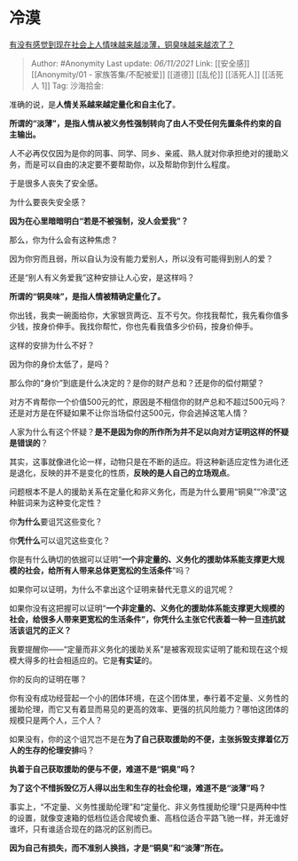 # 冷漠
[有没有感觉到现在社会上人情味越来越淡薄，铜臭味越来越浓了？](https://www.zhihu.com/question/485848189/answer/2198602003)

> Author: #Anonymity
> Last update: *06/11/2021*
> Link: [[安全感]] [[Anonymity/01 - 家族答集/不配被爱]] [[道德]] [[乱伦]] [[活死人]] [[活死人 1]]
> Tag:
> 沙海拾金:

准确的说，是**人情关系越来越定量化和自主化了**。

**所谓的“淡薄”，是指人情从被义务性强制转向了由人不受任何先置条件约束的自主输出。**

人不必再仅仅因为是你的同事、同学、同乡、亲戚、熟人就对你承担绝对的援助义务，而是可以自由的决定要不要帮助你，以及帮助你到什么程度。

于是很多人丧失了安全感。

为什么要丧失安全感？

**因为在心里暗暗明白“若是不被强制，没人会爱我”？**

那么，你为什么会有这种焦虑？

因为你穷而且弱，所以自认为没有能力爱别人，所以没有可能得到别人的爱？

还是“别人有义务爱我”这种安排让人心安，是这样吗？

**所谓的“铜臭味”，是指人情被精确定量化了。**

你出钱，我卖一碗面给你，大家银货两讫、互不亏欠。你找我帮忙，我先看你值多少钱，按身价伸手。我找你帮忙，你也先看我值多少价码，按身价伸手。

这样的安排为什么不好？

因为你的身价太低了，是吗？

那么你的“身价”到底是什么决定的？是你的财产总和？还是你的偿付期望？

对方不肯帮你一个价值500元的忙，原因是不相信你的财产总和不超过500元吗？还是对方是在怀疑如果不让你当场偿付这500元，你会逃掉这笔人情？

人家为什么有这个怀疑？**是不是因为你的所作所为并不足以向对方证明这样的怀疑是错误的**？

其实，这事就像进化论一样，动物只是在不断的适应。将这种新适应定性为进化还是退化，反映的并不是变化的性质，**反映的是人自己的立场观点**。

问题根本不是人的援助关系在定量化和非义务化，而是为什么要用“铜臭”“冷漠”这种脏词来为这种变化定性？

你**为什么**要诅咒这些变化？

你**凭什么**可以诅咒这些变化？

你是有什么确切的依据可以证明“**一个非定量的、义务化的援助体系能支撑更大规模的社会，给所有人带来总体更宽松的生活条件**”吗？

如果你可以证明，为什么不拿出这个证明来替代无意义的诅咒呢？

如果你没有这把握可以证明“**一个非定量的、义务化的援助体系能支撑更大规模的社会，给很多人带来更宽松的生活条件”，你凭什么主张它代表着一种一旦违抗就活该诅咒的正义？**

我要提醒你——“定量而非义务化的援助关系”是被客观现实证明了能和现在这个规模大得多的社会相适应的。它是**有实证**的。

你的反向的证明在哪？

你有没有成功经营起一个小的团体环境，在这个团体里，奉行着不定量、义务性的援助伦理，而它又有着显而易见的更高的效率、更强的抗风险能力？哪怕这团体的规模只是两个人，三个人？

如果没有，你的这个诅咒岂不是在**为了自己获取援助的不便，主张拆毁支撑着亿万人的生存的伦理安排**吗？

**执着于自己获取援助的便与不便，难道不是“铜臭”吗？**

**为了这个不惜拆毁亿万人得以出生和生存的社会伦理，难道不是“淡薄”吗？**

事实上，“不定量、义务性援助伦理”和“定量化、非义务性援助伦理”只是两种中性的设置，就像变速箱的低档位适合爬坡负重、高档位适合平路飞驰一样，并无谁好谁坏，只有谁适合现在的路况的区别而已。

**因为自己有损失，而不准别人换挡，才是“铜臭”和“淡薄”所在。**
